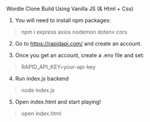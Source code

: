Wordle Clone Build Using Vanilla JS (& Html + Css)

1) You will need to install npm packages:
> npm i express axios nodemon dotenv cors

2) Go to https://rapidapi.com/ and create an account.

3) Once you get an account, create a .env file and set:
> RAPID_API_KEY=your-api-key

4) Run index.js backend 
> node index.js

5) Open index.html and start playing!
> open index.html